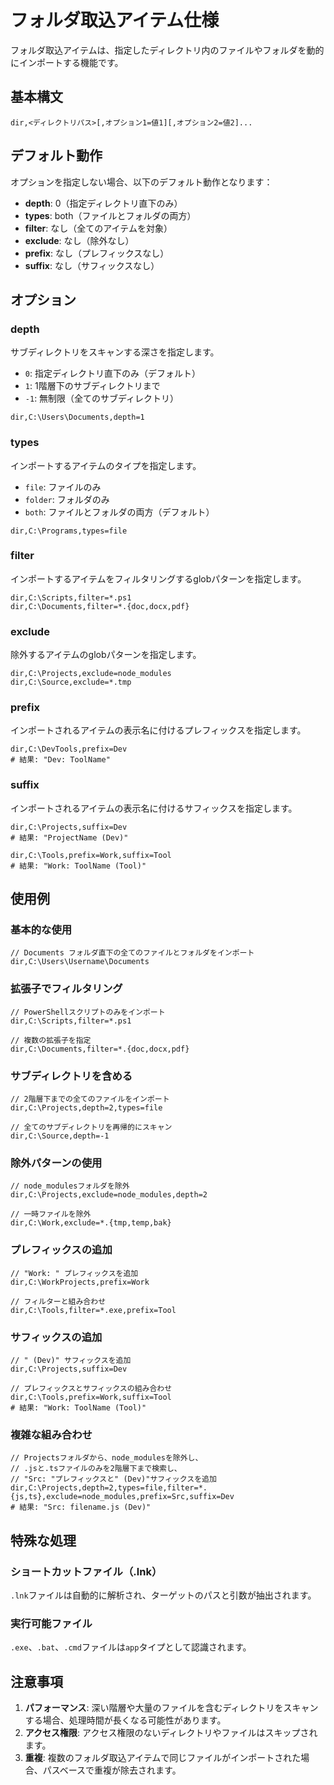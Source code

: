 # フォルダ取込アイテム仕様

フォルダ取込アイテムは、指定したディレクトリ内のファイルやフォルダを動的にインポートする機能です。

## 基本構文

```
dir,<ディレクトリパス>[,オプション1=値1][,オプション2=値2]...
```

## デフォルト動作

オプションを指定しない場合、以下のデフォルト動作となります：
- **depth**: 0（指定ディレクトリ直下のみ）
- **types**: both（ファイルとフォルダの両方）
- **filter**: なし（全てのアイテムを対象）
- **exclude**: なし（除外なし）
- **prefix**: なし（プレフィックスなし）
- **suffix**: なし（サフィックスなし）

## オプション

### depth
サブディレクトリをスキャンする深さを指定します。
- `0`: 指定ディレクトリ直下のみ（デフォルト）
- `1`: 1階層下のサブディレクトリまで
- `-1`: 無制限（全てのサブディレクトリ）

```
dir,C:\Users\Documents,depth=1
```

### types
インポートするアイテムのタイプを指定します。
- `file`: ファイルのみ
- `folder`: フォルダのみ
- `both`: ファイルとフォルダの両方（デフォルト）

```
dir,C:\Programs,types=file
```

### filter
インポートするアイテムをフィルタリングするglobパターンを指定します。

```
dir,C:\Scripts,filter=*.ps1
dir,C:\Documents,filter=*.{doc,docx,pdf}
```

### exclude
除外するアイテムのglobパターンを指定します。

```
dir,C:\Projects,exclude=node_modules
dir,C:\Source,exclude=*.tmp
```

### prefix
インポートされるアイテムの表示名に付けるプレフィックスを指定します。

```
dir,C:\DevTools,prefix=Dev
# 結果: "Dev: ToolName"
```

### suffix
インポートされるアイテムの表示名に付けるサフィックスを指定します。

```
dir,C:\Projects,suffix=Dev
# 結果: "ProjectName (Dev)"

dir,C:\Tools,prefix=Work,suffix=Tool
# 結果: "Work: ToolName (Tool)"
```

## 使用例

### 基本的な使用
```
// Documents フォルダ直下の全てのファイルとフォルダをインポート
dir,C:\Users\Username\Documents
```

### 拡張子でフィルタリング
```
// PowerShellスクリプトのみをインポート
dir,C:\Scripts,filter=*.ps1

// 複数の拡張子を指定
dir,C:\Documents,filter=*.{doc,docx,pdf}
```

### サブディレクトリを含める
```
// 2階層下までの全てのファイルをインポート
dir,C:\Projects,depth=2,types=file

// 全てのサブディレクトリを再帰的にスキャン
dir,C:\Source,depth=-1
```

### 除外パターンの使用
```
// node_modulesフォルダを除外
dir,C:\Projects,exclude=node_modules,depth=2

// 一時ファイルを除外
dir,C:\Work,exclude=*.{tmp,temp,bak}
```

### プレフィックスの追加
```
// "Work: " プレフィックスを追加
dir,C:\WorkProjects,prefix=Work

// フィルターと組み合わせ
dir,C:\Tools,filter=*.exe,prefix=Tool
```

### サフィックスの追加
```
// " (Dev)" サフィックスを追加
dir,C:\Projects,suffix=Dev

// プレフィックスとサフィックスの組み合わせ
dir,C:\Tools,prefix=Work,suffix=Tool
# 結果: "Work: ToolName (Tool)"
```

### 複雑な組み合わせ
```
// Projectsフォルダから、node_modulesを除外し、
// .jsと.tsファイルのみを2階層下まで検索し、
// "Src: "プレフィックスと" (Dev)"サフィックスを追加
dir,C:\Projects,depth=2,types=file,filter=*.{js,ts},exclude=node_modules,prefix=Src,suffix=Dev
# 結果: "Src: filename.js (Dev)"
```

## 特殊な処理

### ショートカットファイル（.lnk）
`.lnk`ファイルは自動的に解析され、ターゲットのパスと引数が抽出されます。

### 実行可能ファイル
`.exe`、`.bat`、`.cmd`ファイルは`app`タイプとして認識されます。

## 注意事項

1. **パフォーマンス**: 深い階層や大量のファイルを含むディレクトリをスキャンする場合、処理時間が長くなる可能性があります。
2. **アクセス権限**: アクセス権限のないディレクトリやファイルはスキップされます。
3. **重複**: 複数のフォルダ取込アイテムで同じファイルがインポートされた場合、パスベースで重複が除去されます。